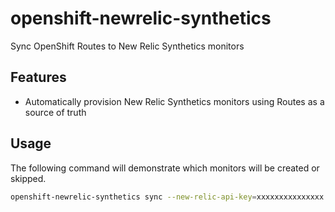 # openshift-newrelic-synthetics

Sync OpenShift Routes to New Relic Synthetics monitors

## Features

* Automatically provision New Relic Synthetics monitors using Routes as a source of truth

## Usage

The following command will demonstrate which monitors will be created or skipped.

```bash
openshift-newrelic-synthetics sync --new-relic-api-key=xxxxxxxxxxxxxxx --dry-run my-namespace
```
